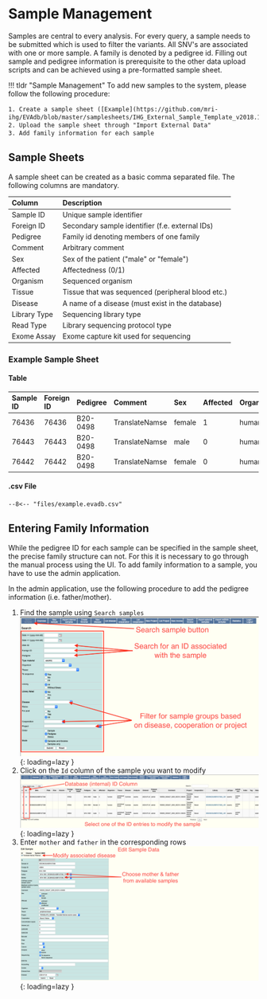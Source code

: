 # Sample Management

Samples are central to every analysis. For every query, a sample needs to be
submitted which is used to filter the variants. All SNV's are associated with
one or more sample. A family is denoted by a pedigree id. Filling out sample
and pedigree information is prerequisite to the other data upload scripts and
can be achieved using a pre-formatted sample sheet.

!!! tldr "Sample Management"
    To add new samples to the system, please follow the following procedure:

    1. Create a sample sheet ([Example](https://github.com/mri-ihg/EVAdb/blob/master/samplesheets/IHG_External_Sample_Template_v2018.11.csv))
    2. Upload the sample sheet through "Import External Data"
    3. Add family information for each sample

## Sample Sheets

A sample sheet can be created as a basic comma separated file. The following
columns are mandatory.

| Column | Description |
| :--- | :--- |
| Sample ID | Unique sample identifier |
| Foreign ID | Secondary sample identifier (f.e. external IDs) |
| Pedigree | Family id denoting members of one family |
| Comment | Arbitrary comment |
| Sex | Sex of the patient ("male" or "female") |
| Affected | Affectedness (0/1) |
| Organism | Sequenced organism |
| Tissue | Tissue that was sequenced (peripheral blood etc.) |
| Disease | A name of a disease (must exist in the database) |
| Library Type | Sequencing library type |
| Read Type | Library sequencing protocol type |
| Exome Assay | Exome capture kit used for sequencing |

### Example Sample Sheet

#### Table

|Sample ID|Foreign ID|Pedigree|Comment|Sex|Affected|Organism|Tissue|Disease|Library Type|Read Type|Exome Assay|
|:---|:---|:---|:---|:---|:---|:---|:---|:---|:---|:---|:---|
|76436|76436|B20-0498|TranslateNamse|female|1|human|peripheral blood|Cases|exomic|paired-end|SureSelect60Mbv6|
|76443|76443|B20-0498|TranslateNamse|male|0|human|peripheral blood|Controls|exomic|paired-end|SureSelect60Mbv6|
|76442|76442|B20-0498|TranslateNamse|female|0|human|peripheral blood|Controls|exomic|paired-end|SureSelect60Mbv6|

#### .csv File

``` table
--8<-- "files/example.evadb.csv"
```

## Entering Family Information

While the pedigree ID for each sample can be specified in the sample sheet,
the precise family structure can not. For this it is necessary to go through
the manual process using the UI. To add family information to a sample, you
have to use the admin application.

In the admin application, use the following procedure to add the pedigree
information (i.e. father/mother).

1. Find the sample using `Search samples`
![Search Sample Form](../img/admin-search-sample.png){: loading=lazy }
2. Click on the `Id` column of the sample you want to modify
![Sample Search Table](../img/admin-modify-sample.png){: loading=lazy }
3. Enter `mother` and `father` in the corresponding rows
![Edit Sample Form](../img/admin-edit-sample.png){: loading=lazy }
